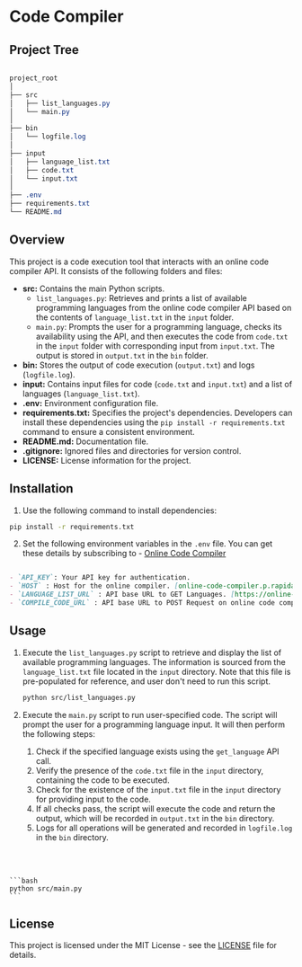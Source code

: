 # Code Compiler


## Project Tree

```css

project_root
│
├── src
│   ├── list_languages.py
│   └── main.py
│
├── bin
│   └── logfile.log
│
├── input
│   ├── language_list.txt
│   ├── code.txt
│   └── input.txt
│
├── .env
├── requirements.txt
└── README.md
```

## Overview


This project is a code execution tool that interacts with an online code compiler API. It consists of the following folders and files:

- **src:** Contains the main Python scripts.
  - `list_languages.py`: Retrieves and prints a list of available programming languages from the online code compiler API based on the contents of `language_list.txt` in the `input` folder.
  - `main.py`: Prompts the user for a programming language, checks its availability using the API, and then executes the code from `code.txt` in the `input` folder with corresponding input from `input.txt`. The output is stored in `output.txt` in the `bin` folder.
- **bin:** Stores the output of code execution (`output.txt`) and logs (`logfile.log`).
- **input:** Contains input files for code (`code.txt` and `input.txt`) and a list of languages (`language_list.txt`).
- **.env:** Environment configuration file.
- **requirements.txt:** Specifies the project's dependencies. Developers can install these dependencies using the `pip install -r requirements.txt` command to ensure a consistent environment.
- **README.md:** Documentation file.
- **.gitignore:** Ignored files and directories for version control.
- **LICENSE:** License information for the project.


## Installation

1. Use the following command to install dependencies:

  ```bash
  pip install -r requirements.txt
  ```

2. Set the following environment variables in the `.env` file. You can get these details by subscribing to -  [Online Code Compiler](https://rapidapi.com/Glavier/api/online-code-compiler/)

  ```markdown

  - `API_KEY`: Your API key for authentication.
  - `HOST` : Host for the online compiler. [online-code-compiler.p.rapidapi.com]
  - `LANGUAGE_LIST_URL` : API base URL to GET Languages. [https://online-code-compiler.p.rapidapi.com/v1/languages/]
  - `COMPILE_CODE_URL` : API base URL to POST Request on online code compiler to execute the code. [https://online-code-compiler.p.rapidapi.com/v1/]

  ```

## Usage


1. Execute the `list_languages.py` script to retrieve and display the list of available programming languages. The information is sourced from the `language_list.txt` file located in the `input` directory. Note that this file is pre-populated for reference, and user don't need to run this script.

  
   ```bash
   python src/list_languages.py
   ```

2. Execute the `main.py` script to run user-specified code. The script will prompt the user for a programming language input. It will then perform the following steps:

   1. Check if the specified language exists using the `get_language` API call.
   2. Verify the presence of the `code.txt` file in the `input` directory, containing the code to be executed.
   3. Check for the existence of the `input.txt` file in the `input` directory for providing input to the code.
   4. If all checks pass, the script will execute the code and return the output, which will be recorded in `output.txt` in the `bin` directory.
   5. Logs for all operations will be generated and recorded in `logfile.log` in the `bin` directory.
   <br>
  <br>

    ```bash
    python src/main.py
    ```

## License

This project is licensed under the MIT License - see the [LICENSE](LICENSE) file for details.